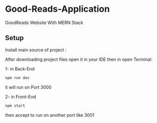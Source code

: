 # Good-Reads-Application
GoodReads Website With MERN Stack

## Setup

Install main source of project :

After downloading project files open it in your IDE then in open Terminal:

1- in Back-End

```bash
npm run dev 
```
it will run on Port 3000

2- in Front-End

```bash
npm start 
```
then accept to run on another port like 3001